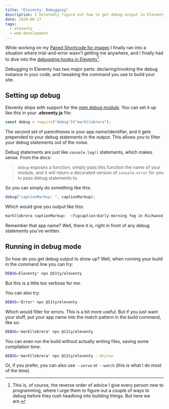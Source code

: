 ```yaml
---
title: "Eleventy: Debugging"
description: I belatedly figure out how to get debug output in Eleventy.
date: 2020-06-17
tags:
  - eleventy
  - web-development
---
```


While working on my [Paired Shortcode for images](http://dirtystylus.com/2020/06/16/eleventy-paired-shortcodes-and-markdown-rendering/) I finally ran into a situation where trial-and-error wasn’t getting me anywhere, and I finally had to dive into the [debugging hooks in Eleventy](https://www.11ty.dev/docs/debugging/)[^1].

Debugging in Eleventy has two major parts: declaring/invoking the debug instance in your code, and tweaking the command you use to build your site.

## Setting up debug

Eleventy ships with support for the [npm debug module](https://www.npmjs.com/package/debug). You can set it up like this in your **.eleventy.js** file:

```js
const debug = require("debug")("markllobrera");
```

The second set of parentheses is your app name/identifier, and it gets prepended to your debug statements in the output. This allows you to filter your debug statements out of the noise.

Debug statements are just like `console.log()` statements, which makes sense. From the docs:

> `debug` exposes a function; simply pass this function the name of your module, and it will return a decorated version of `console.error` for you to pass debug statements to.

So you can simply do something like this:

```js
debug("captionMarkup: ", captionMarkup);
```

Which would give you output like this:

```bash
markllobrera captionMarkup:  <figcaption>Early-morning fog in Richwood, KY</figcaption>
```

Remember that app name? Well, there it is, right in front of any debug statements you’ve written.

## Running in debug mode

So how do you get debug output to show up? Well, when running your build in the command line you can try:

```bash
DEBUG=Eleventy* npx @11ty/eleventy
```

But this is a little too verbose for me.

You can also try:

```bash
DEBUG=*Error* npx @11ty/eleventy
```

Which would filter for errors. This is a bit more useful. But if you just want your stuff, put your app name into the match pattern in the build command, like so:

```bash
DEBUG=*markllobrera* npx @11ty/eleventy
```

You can even run the build without actually writing files, saving some compilation time:

```bash
DEBUG=*markllobrera* npx @11ty/eleventy --dryrun
```

Or, if you prefer, you can also use `--serve` or `--watch` (this is what I do most of the time).

[^1]: This is, of course, the reverse order of advice I give every person new to programming, where I urge them to figure out a couple of ways to debug before they rush headlong into building things. But here we are.
